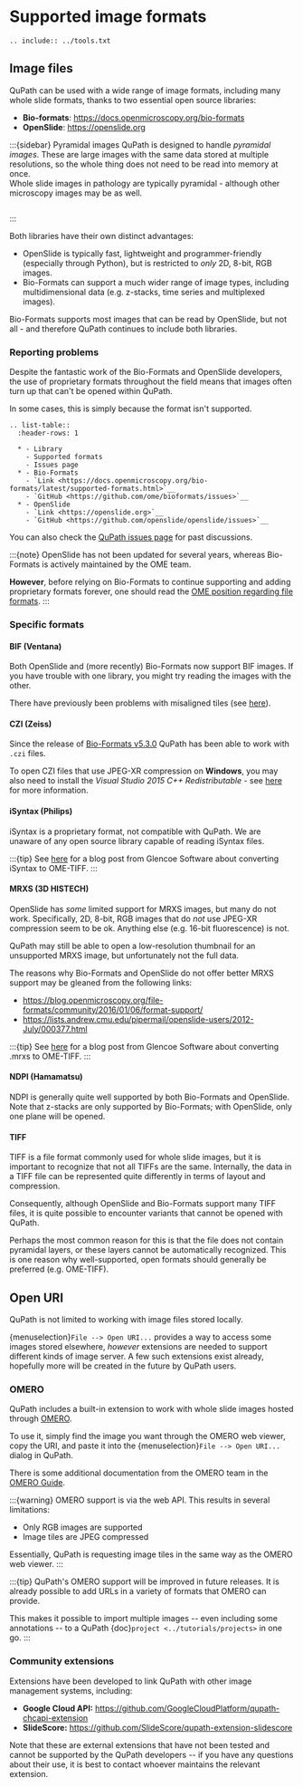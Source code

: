 # Supported image formats

```{eval-rst}
.. include:: ../tools.txt
```

## Image files

QuPath can be used with a wide range of image formats, including many whole slide formats, thanks to two essential open source libraries:

- **Bio-formats**: <https://docs.openmicroscopy.org/bio-formats>
- **OpenSlide**: <https://openslide.org>

:::{sidebar} Pyramidal images
QuPath is designed to handle *pyramidal images*.
These are large images with the same data stored at multiple resolutions, so the whole thing does not need to be read into memory at once.
<br />
Whole slide images in pathology are typically pyramidal - although other microscopy images may be as well.

```{image} images/pyramid_small.png
```
:::

Both libraries have their own distinct advantages:

- OpenSlide is typically fast, lightweight and programmer-friendly (especially through Python), but is restricted to *only* 2D, 8-bit, RGB images.
- Bio-Formats can support a much wider range of image types, including multidimensional data (e.g. z-stacks, time series and multiplexed images).

Bio-Formats supports most images that can be read by OpenSlide, but not all - and therefore QuPath continues to include both libraries.

### Reporting problems

Despite the fantastic work of the Bio-Formats and OpenSlide developers, the use of proprietary formats throughout the field means that images often turn up that can't be opened within QuPath.

In some cases, this is simply because the format isn't supported.

```{eval-rst}
.. list-table::
  :header-rows: 1

  * - Library
    - Supported formats
    - Issues page
  * - Bio-Formats
    - `Link <https://docs.openmicroscopy.org/bio-formats/latest/supported-formats.html>`__
    - `GitHub <https://github.com/ome/bioformats/issues>`__
  * - OpenSlide
    - `Link <https://openslide.org>`__
    - `GitHub <https://github.com/openslide/openslide/issues>`__
```

You can also check the [QuPath issues page] for past discussions.

:::{note}
OpenSlide has not been updated for several years, whereas Bio-Formats is actively maintained by the OME team.

**However**, before relying on Bio-Formats to continue supporting and adding proprietary formats forever, one should read the [OME position regarding file formats](https://blog.openmicroscopy.org/community/file-formats/2019/06/25/formats/).
:::

### Specific formats

#### BIF (Ventana)

Both OpenSlide and (more recently) Bio-Formats now support BIF images.
If you have trouble with one library, you might try reading the images with the other.

There have previously been problems with misaligned tiles (see [here](https://github.com/qupath/qupath/issues/323)).

#### CZI (Zeiss)

Since the release of [Bio-Formats v5.3.0](https://www.openmicroscopy.org/site/support/bio-formats5.3/about/whats-new.html) QuPath has been able to work with `.czi` files.

To open CZI files that use JPEG-XR compression on **Windows**, you may also need to install the *Visual Studio 2015 C++ Redistributable* - see [here](https://www.openmicroscopy.org/site/support/bio-formats/formats/zeiss-czi.html) for more information.

#### iSyntax (Philips)

iSyntax is a proprietary format, not compatible with QuPath.
We are unaware of any open source library capable of reading iSyntax files.

:::{tip}
See [here](https://www.glencoesoftware.com/blog/2019/12/09/converting-whole-slide-images-to-OME-TIFF.html) for a blog post from Glencoe Software about converting iSyntax to OME-TIFF.
:::

#### MRXS (3D HISTECH)

OpenSlide has *some* limited support for MRXS images, but many do not work.
Specifically, 2D, 8-bit, RGB images that do *not* use JPEG-XR compression seem to be ok.
Anything else (e.g. 16-bit fluorescence) is not.

QuPath may still be able to open a low-resolution thumbnail for an unsupported MRXS image, but unfortunately not the full data.

The reasons why Bio-Formats and OpenSlide do not offer better MRXS support may be gleaned from the following links:

- <https://blog.openmicroscopy.org/file-formats/community/2016/01/06/format-support/>
- <https://lists.andrew.cmu.edu/pipermail/openslide-users/2012-July/000377.html>

:::{tip}
See [here](https://www.glencoesoftware.com/blog/2019/12/09/converting-whole-slide-images-to-OME-TIFF.html) for a blog post from Glencoe Software about converting .mrxs to OME-TIFF.
:::

#### NDPI (Hamamatsu)

NDPI is generally quite well supported by both Bio-Formats and OpenSlide.
Note that z-stacks are only supported by Bio-Formats; with OpenSlide, only one plane will be opened.

#### TIFF

TIFF is a file format commonly used for whole slide images, but it is important to recognize that not all TIFFs are the same.
Internally, the data in a TIFF file can be represented quite differently in terms of layout and compression.

Consequently, although OpenSlide and Bio-Formats support many TIFF files, it is quite possible to encounter variants that cannot be opened with QuPath.

Perhaps the most common reason for this is that the file does not contain pyramidal layers, or these layers cannot be automatically recognized.
This is one reason why well-supported, open formats should generally be preferred (e.g. OME-TIFF).

## Open URI

QuPath is not limited to working with image files stored locally.

{menuselection}`File --> Open URI...` provides a way to access some images stored elsewhere, *however* extensions are needed to support different kinds of image server.
A few such extensions exist already, hopefully more will be created in the future by QuPath users.

### OMERO

QuPath includes a built-in extension to work with whole slide images hosted through [OMERO](https://www.openmicroscopy.org/omero/).

To use it, simply find the image you want through the OMERO web viewer, copy the URI, and paste it into the {menuselection}`File --> Open URI...` dialog in QuPath.

There is some additional documentation from the OMERO team in the [OMERO Guide](https://omero-guides.readthedocs.io/en/latest/qupath/docs/).

:::{warning}
OMERO support is via the web API.
This results in several limitations:

- Only RGB images are supported
- Image tiles are JPEG compressed

Essentially, QuPath is requesting image tiles in the same way as the OMERO web viewer.
:::

:::{tip}
QuPath's OMERO support will be improved in future releases.
It is already possible to add URLs in a variety of formats that OMERO can provide.

This makes it possible to import multiple images -- even including some annotations -- to a QuPath {doc}`project <../tutorials/projects>` in one go.
:::

### Community extensions

Extensions have been developed to link QuPath with other image management systems, including:

- **Google Cloud API:** <https://github.com/GoogleCloudPlatform/qupath-chcapi-extension>
- **SlideScore:** <https://github.com/SlideScore/qupath-extension-slidescore>

Note that these are external extensions that have not been tested and cannot be supported by the QuPath developers -- if you have any questions about their use, it is best to contact whoever maintains the relevant extension.

[qupath issues page]: https://github.com/qupath/qupath/issues?utf8=%E2%9C%93&q=label%3A%22file+formats%22
